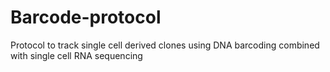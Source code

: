 # Barcode-protocol
Protocol to track single cell derived clones using DNA barcoding combined with single cell RNA sequencing

